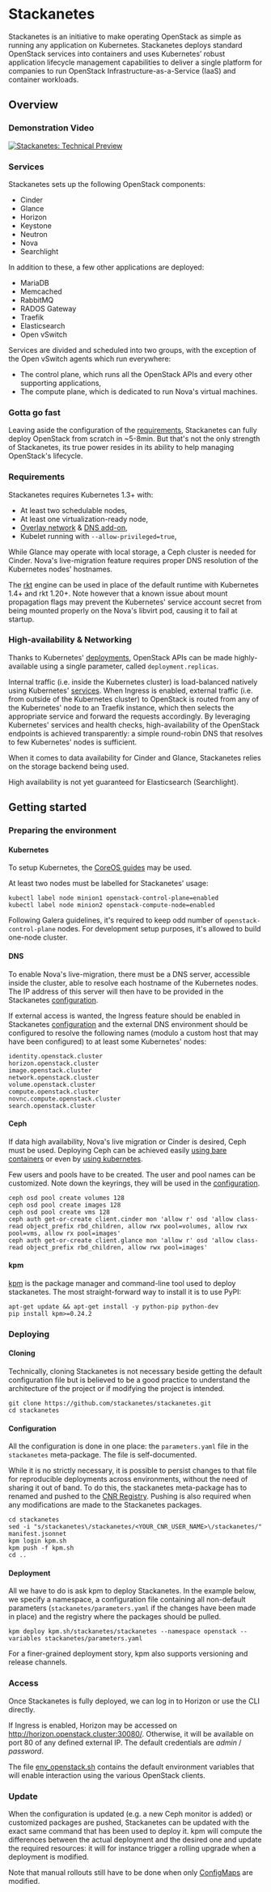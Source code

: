 # Stackanetes

Stackanetes is an initiative to make operating OpenStack as simple as running any application on Kubernetes.
Stackanetes deploys standard OpenStack services into containers and uses Kubernetes’ robust application lifecycle management capabilities to deliver a single platform for companies to run OpenStack Infrastructure-as-a-Service (IaaS) and container workloads.

## Overview

### Demonstration Video

[![Stackanetes: Technical Preview](https://img.youtube.com/vi/VuGQYIbAhcs/0.jpg)](https://www.youtube.com/watch?v=VuGQYIbAhcs)

### Services

Stackanetes sets up the following OpenStack components:
- Cinder
- Glance
- Horizon
- Keystone
- Neutron
- Nova
- Searchlight

In addition to these, a few other applications are deployed:
- MariaDB
- Memcached
- RabbitMQ
- RADOS Gateway
- Traefik
- Elasticsearch
- Open vSwitch

Services are divided and scheduled into two groups, with the exception of the Open vSwitch agents which run everywhere:
- The control plane, which runs all the OpenStack APIs and every other supporting applications,
- The compute plane, which is dedicated to run Nova's virtual machines.

### Gotta go fast

Leaving aside the configuration of the [requirements], Stackanetes can fully deploy OpenStack from scratch in ~5-8min. But that's not the only strength of Stackanetes, its true power resides in its ability to help managing OpenStack's lifecycle.

[requirements]: #requirements

### Requirements

Stackanetes requires Kubernetes 1.3+ with:
  - At least two schedulable nodes,
  - At least one virtualization-ready node,
  - [Overlay network] & [DNS add-on],
  - Kubelet running with `--allow-privileged=true`,

While Glance may operate with local storage, a Ceph cluster is needed for Cinder. Nova's live-migration feature requires proper DNS resolution of the Kubernetes nodes' hostnames.

The [rkt] engine can be used in place of the default runtime with Kubernetes 1.4+ and rkt 1.20+. Note however that a known issue about mount propagation flags may prevent the Kubernetes' service account secret from being mounted properly on the Nova's libvirt pod, causing it to fail at startup.

[Overlay network]: http://kubernetes.io/docs/admin/networking/
[DNS add-on]: https://github.com/kubernetes/kubernetes/tree/master/cluster/addons/dns
[rkt]: https://github.com/coreos/rkt
[known issue]: https://github.com/coreos/rkt/issues/3228#issuecomment-249320705

### High-availability & Networking

Thanks to Kubernetes' [deployments](http://kubernetes.io/docs/user-guide/deployments/), OpenStack APIs can be made highly-available using a single parameter, called `deployment.replicas`.

Internal traffic (i.e. inside the Kubernetes cluster) is load-balanced natively using Kubernetes' [services]. When Ingress is enabled, external traffic (i.e. from outside of the Kubernetes cluster) to OpenStack is routed from any of the Kubernetes' node to an Traefik instance, which then selects the appropriate service and forward the requests accordingly. By leveraging Kubernetes' services and health checks, high-availability of the OpenStack endpoints is achieved transparently: a simple round-robin DNS that resolves to few Kubernetes' nodes is sufficient.

When it comes to data availability for Cinder and Glance, Stackanetes relies on the storage backend being used.

High availability is not yet guaranteed for Elasticsearch (Searchlight).

[services]: http://kubernetes.io/docs/user-guide/services/

## Getting started

### Preparing the environment

#### Kubernetes

To setup Kubernetes, the [CoreOS guides] may be used.

At least two nodes must be labelled for Stackanetes' usage:

    kubectl label node minion1 openstack-control-plane=enabled
    kubectl label node minion2 openstack-compute-node=enabled

Following Galera guidelines, it's required to keep odd number of `openstack-control-plane` nodes. For development setup purposes, it's allowed to build one-node cluster.

[CoreOS guides]: https://coreos.com/kubernetes/docs/latest/

#### DNS

To enable Nova's live-migration, there must be a DNS server, accessible inside the cluster, able to resolve each hostname of the Kubernetes nodes. The IP address of this server will then have to be provided in the Stackanetes [configuration].

If external access is wanted, the Ingress feature should be enabled in Stackanetes [configuration] and the external DNS environment should be configured to resolve the following names (modulo a custom host that may have been configured) to at least some Kubernetes' nodes:

    identity.openstack.cluster
    horizon.openstack.cluster
    image.openstack.cluster
    network.openstack.cluster
    volume.openstack.cluster
    compute.openstack.cluster
    novnc.compute.openstack.cluster
    search.openstack.cluster

[configuration]: #configuration

#### Ceph

If data high availability, Nova's live migration or Cinder is desired, Ceph must be used. Deploying Ceph can be achieved easily [using bare containers] or even by [using kubernetes].

Few users and pools have to be created. The user and pool names can be customized. Note down the keyrings, they will be used in the [configuration].

    ceph osd pool create volumes 128
    ceph osd pool create images 128
    ceph osd pool create vms 128
    ceph auth get-or-create client.cinder mon 'allow r' osd 'allow class-read object_prefix rbd_children, allow rwx pool=volumes, allow rwx pool=vms, allow rx pool=images'
    ceph auth get-or-create client.glance mon 'allow r' osd 'allow class-read object_prefix rbd_children, allow rwx pool=images'

[using bare containers]: https://github.com/ceph/ceph-docker
[using kubernetes]: https://github.com/ceph/ceph-docker/tree/master/examples/kubernetes
[configuration]: #configuration

#### kpm

[kpm](https://github.com/coreos/kpm) is the package manager and command-line tool used to deploy stackanetes. The most straight-forward way to install it is to use PyPI:

    apt-get update && apt-get install -y python-pip python-dev
    pip install kpm>=0.24.2

### Deploying

#### Cloning

Technically, cloning Stackanetes is not necessary beside getting the default configuration file but is believed to be a good practice to understand the architecture of the project or if modifying the project is intended.

    git clone https://github.com/stackanetes/stackanetes.git
    cd stackanetes

#### Configuration

All the configuration is done in one place: the `parameters.yaml` file in the `stackanetes` meta-package. The file is self-documented.

While it is no strictly necessary, it is possible to persist changes to that file for reproducible deployments across environments, without the need of sharing it out of band. To do this, the stackanetes meta-package has to renamed and pushed to the [CNR Registry](https://cnr.kubespray.io). Pushing is also required when any modifications are made to the Stackanetes packages.

    cd stackanetes
    sed -i "s/stackanetes\/stackanetes/<YOUR_CNR_USER_NAME>\/stackanetes/" manifest.jsonnet
    kpm login kpm.sh
    kpm push -f kpm.sh
    cd ..

#### Deployment

All we have to do is ask kpm to deploy Stackanetes. In the example below, we specify a namespace, a configuration file containing all non-default parameters (`stackanetes/parameters.yaml` if the changes have been made in place) and the registry where the packages should be pulled.

    kpm deploy kpm.sh/stackanetes/stackanetes --namespace openstack --variables stackanetes/parameters.yaml

For a finer-grained deployment story, kpm also supports versioning and release channels.

### Access

Once Stackanetes is fully deployed, we can log in to Horizon or use the CLI directly.

If Ingress is enabled, Horizon may be accessed on http://horizon.openstack.cluster:30080/. Otherwise, it will be available on port 80 of any defined external IP. The default credentials are _admin_ / _password_.

The file [env_openstack.sh](env_openstack.sh) contains the default environment variables that will enable interaction using the various OpenStack clients.

### Update

When the configuration is updated (e.g. a new Ceph monitor is added) or customized packages are pushed, Stackanetes can be updated with the exact same command that has been used to deploy it. kpm will compute the differences between the actual deployment and the desired one and update the required resources: it will for instance trigger a rolling upgrade when a deployment is modified.

Note that manual rollouts still have to be done when only [ConfigMaps] are modified.

[ConfigMaps]: http://kubernetes.io/docs/user-guide/configmap/
